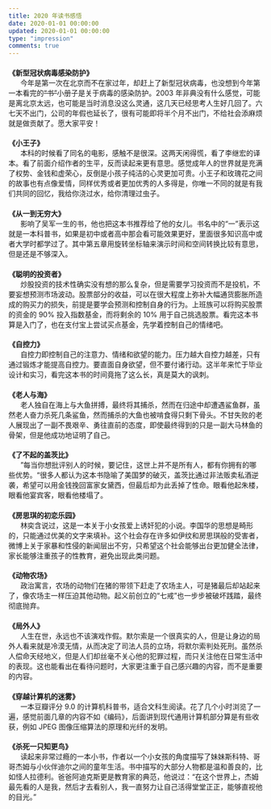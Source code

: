 ```yaml
---
title: 2020 年读书感悟
date: 2020-01-01 00:00:00
updated: 2020-01-01 00:00:00
type: "impression"
comments: true
---
```


<style>
.post-title {
  display: none !important;
}
.posts-expand {
  padding-top: 0px !important;
}
h4{
  margin-bottom: 0px !important;
}
</style>

<h4 id="新型冠状病毒感染防护">《新型冠状病毒感染防护》</h4>&nbsp;&nbsp;&nbsp;&nbsp;&nbsp;&nbsp;今年是第一次在北京而不在家过年，却赶上了新型冠状病毒，也没想到今年第一本看完的<del>“书”</del>小册子是关于病毒的感染防护。2003 年非典没有什么感觉，可能是离北京太远，也可能是当时消息没这么灵通，这几天已经思考人生好几回了。六七天不出门，公司的年假也延长了，很有可能即将半个月不出门，不给社会添麻烦就是做贡献了。愿大家平安！

<h4 id="小王子">《小王子》</h4>&nbsp;&nbsp;&nbsp;&nbsp;&nbsp;&nbsp;本科的时候看了同名的电影，感触不是很深。这两天闲得慌，看了李继宏的译本。看了前面介绍作者的生平，反而读起来更有意思。感觉成年人的世界就是充满了权势、金钱和虚荣心，反倒是小孩子纯洁的心灵更加可贵。小王子和玫瑰花之间的故事也有点像爱情，同样优秀或者更加优秀的人多得是，你唯一不同的就是有我们共同的回忆，我给你浇过水，给你清理过虫子。

<h4 id="从一到无穷大">《从一到无穷大》</h4>&nbsp;&nbsp;&nbsp;&nbsp;&nbsp;&nbsp;影响了吴军一生的书，他也把这本书推荐给了他的女儿。书名中的“一”表示这就是一本科普书，如果是初中或者高中那会看可能效果更好，里面很多知识高中或者大学时都学过了。其中第五章用旋转坐标轴来演示时间和空间转换比较有意思，但是还是不够深入。

<h4 id="聪明的投资者">《聪明的投资者》</h4>&nbsp;&nbsp;&nbsp;&nbsp;&nbsp;&nbsp;炒股投资的技术性确实没有想的那么复杂，但是需要学习投资而不是投机，不要妄想预测市场波动。股票部分的收益，可以在很大程度上弥补大幅通货膨胀所造成的购买力的损失，前提是要学会预测和控制自身的行为。上班族可以将购买股票的资金的 90% 投入指数基金，而将剩余的 10% 用于自己挑选股票。看完这本书算是入门了，也在支付宝上尝试买点基金，先学着控制自己的情绪吧。

<h4 id="自控力">《自控力》</h4>&nbsp;&nbsp;&nbsp;&nbsp;&nbsp;&nbsp;自控力即控制自己的注意力、情绪和欲望的能力。压力越大自控力越差，只有通过锻炼才能提高自控力。要直面自身欲望，但不要付诸行动。这半年来忙于毕业设计和实习，看完这本书的时间竟拖了这么长，真是莫大的讽刺。

<h4 id="老人与海">《老人与海》</h4>&nbsp;&nbsp;&nbsp;&nbsp;&nbsp;&nbsp;老人独自在海上与大鱼拼搏，最终将其捕杀，然而在归途中却遭遇鲨鱼群，虽然老人奋力杀死几条鲨鱼，然而捕杀的大鱼也被啃食得只剩下骨头。不甘失败的老人展现出了一副不畏艰辛、勇往直前的态度，即使最终得到的只是一副大马林鱼的骨架，但是他成功地证明了自己。

<h4 id="了不起的盖茨比">《了不起的盖茨比》</h4>&nbsp;&nbsp;&nbsp;&nbsp;&nbsp;&nbsp;”每当你想批评别人的时候，要记住，这世上并不是所有人，都有你拥有的哪些优势。“很多人都认为这本书隐喻了美国梦的破灭，盖茨比通过非法贩卖私酒逆袭，希望可以用金钱挽回富家女黛西，但最后却为此丢掉了性命。眼看他起朱楼，眼看他宴宾客，眼看他楼塌了。

<h4 id="房思琪的初恋乐园">《房思琪的初恋乐园》</h4>&nbsp;&nbsp;&nbsp;&nbsp;&nbsp;&nbsp;林奕含说过，这是一本关于小女孩爱上诱奸犯的小说。李国华的思想是畸形的，只能通过优美的文字来填补。这个社会存在许多如伊纹和房思琪般的受害者，微博上关于家暴和性侵的新闻层出不穷，只希望这个社会能够出台更加健全法律，家长能够注重孩子的性教育，避免出现此类问题。

<h4 id="动物农场">《动物农场》</h4>&nbsp;&nbsp;&nbsp;&nbsp;&nbsp;&nbsp;政治寓言，农场的动物们在猪的带领下赶走了农场主人，可是猪最后却站起来了，像农场主一样压迫其他动物。起义前创立的“七戒”也一步步被破坏践踏，最终彻底抛弃。

<h4 id="局外人">《局外人》</h4>&nbsp;&nbsp;&nbsp;&nbsp;&nbsp;&nbsp;人生在世，永远也不该演戏作假。默尔索是一个很真实的人，但是让身边的局外人看来就是冷漠无情，从而决定了司法人员的立场，将默尔索判处死刑。虽然杀人偿命天经地义，但是人们却丝毫不关心他的犯罪过程，而只关注他在日常生活中的表现。这也能看出在看待问题时，大家更注重于自己感兴趣的内容，而不是重要的内容。

<h4 id="穿越计算机的迷雾">《穿越计算机的迷雾》</h4>&nbsp;&nbsp;&nbsp;&nbsp;&nbsp;&nbsp;一本豆瓣评分 9.0 的计算机科普书，适合文科生阅读。花了几个小时浏览了一遍，感觉前面几章的内容不如《编码》，后面讲到现代通用计算机部分算是有些收获，例如 JPEG 图像压缩算法的原理和光纤的发明。

<h4 id="杀死一只知更鸟">《杀死一只知更鸟》</h4>&nbsp;&nbsp;&nbsp;&nbsp;&nbsp;&nbsp;读起来非常过瘾的一本小书，作者以一个小女孩的角度描写了妹妹斯科特、哥哥杰姆与小伙伴迪尔之间的童年生活。书中描写的大部分人物都是温和善良的，比如怪人拉德利。爸爸阿迪克斯更是教育家的典范，他说过：“在这个世界上，杰姆最先看的人是我，然后才去看别人，我一直努力让自己活得堂堂正正，能够直视他的目光。”
